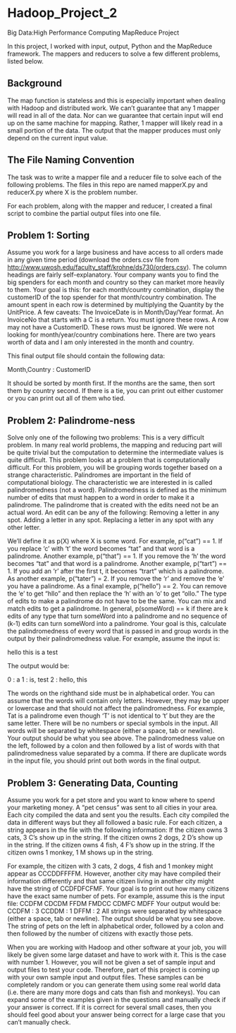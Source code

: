# Hadoop_Project_2
Big Data:High Performance Computing MapReduce Project


In this project, I worked with input, output, Python and the MapReduce framework. The mappers and reducers to solve a few different problems, listed below.

## Background
The map function is stateless and this is especially important when dealing with Hadoop and distributed work. We can’t guarantee that any 1 mapper will read in all of the data. 
Nor can we guarantee that certain input will end up on the same machine for mapping. Rather, 1 mapper will likely read in a small portion of the data. 
The output that the mapper produces must only depend on the current input value.

## The File Naming Convention 
The task was to write a mapper file and a reducer file to solve each of the following problems. The files in this repo are named mapperX.py and reducerX.py where X is the problem number. 

For each problem, along with the mapper and reducer, I created a final script to combine the partial output files into one file. 

## Problem 1: Sorting
Assume you work for a large business and have access to all orders made in any given time period (download the orders.csv file from http://www.uwosh.edu/faculty_staff/krohne/ds730/orders.csv). The column headings are fairly self-explanatory. Your company wants you to find the big spenders for each month and country so they can market more heavily to them. Your goal is this: for each month/country combination, display the customerID of the top spender for that month/country combination. The amount spent in each row is determined by multiplying the Quantity by the UnitPrice. A few caveats:
The InvoiceDate is in Month/Day/Year format.
An InvoiceNo that starts with a C is a return. You must ignore these rows.
A row may not have a CustomerID. These rows must be ignored.
We were not looking for month/year/country combinations here. There are two years worth of data and I am only interested in the month and country.


This final output file should contain the following data:

Month,Country : CustomerID

It should be sorted by month first. If the months are the same, then sort them by country second. If there is a tie, you can print out either customer or you can print out all of them who tied.

## Problem 2: Palindrome-ness
Solve only one of the following two problems:
This is a very difficult problem. In many real world problems, the mapping and reducing part will be quite trivial but the computation to determine the intermediate values is quite difficult. This problem looks at a problem that is computationally difficult. For this problem, you will be grouping words together based on a strange characteristic. Palindromes are important in the field of computational biology. The characteristic we are interested in is called palindromedness (not a word). Palindromedness is defined as the minimum number of edits that must happen to a word in order to make it a palindrome. The palindrome that is created with the edits need not be an actual word. An edit can be any of the following:
Removing a letter in any spot.
Adding a letter in any spot.
Replacing a letter in any spot with any other letter.

We’ll define it as p(X) where X is some word. For example, p(“cat”) == 1. If you replace ‘c’ with ‘t’ the word becomes “tat” and that word is a palindrome. Another example, p(“that”) == 1. If you remove the ‘h’ the word becomes “tat” and that word is a palindrome. Another example, p(“tart”) == 1. If you add an ‘r’ after the first t, it becomes “trart” which is a palindrome. As another example, p(“tater”) = 2. If you remove the ‘r’ and remove the ‘e’ you have a palindrome. As a final example, p(“hello”) == 2. You can remove the ‘e’ to get “hllo” and then replace the ‘h’ with an ‘o’ to get “ollo.”
The type of edits to make a palindrome do not have to be the same. You can mix and match edits to get a palindrome. In general, p(someWord) == k if there are k edits of any type that turn someWord into a palindrome and no sequence of (k-1) edits can turn someWord into a palindrome. Your goal is this, calculate the palindromedness of every word that is passed in and group words in the output by their palindromedness value. For example, assume the input is:

hello this is a test

The output would be:

0 : a
1 : is, test
2 : hello, this

The words on the righthand side must be in alphabetical order. You can assume that the words will contain only letters. However, they may be upper or lowercase and that should not affect the palindromedness. For example, Tat is a palindrome even though ‘T’ is not identical to ‘t’ but they are the same letter. There will be no numbers or special symbols in the input. All words will be separated by whitespace (either a space, tab or newline). Your output should be what you see above. The palindromedness value on the left, followed by a colon and then followed by a list of words with that palindromedness value separated by a comma. If there are duplicate words in the input file, you should print out both words in the final output.

## Problem 3: Generating Data, Counting
Assume you work for a pet store and you want to know where to spend your marketing money. A “pet census” was sent to all cities in your area. Each city compiled the data and sent you the results. Each city compiled the data in different ways but they all followed a basic rule. For each citizen, a string appears in the file with the following information:
If the citizen owns 3 cats, 3 C’s show up in the string.
If the citizen owns 2 dogs, 2 D’s show up in the string.
If the citizen owns 4 fish, 4 F’s show up in the string.
If the citizen owns 1 monkey, 1 M shows up in the string.

For example, the citizen with 3 cats, 2 dogs, 4 fish and 1 monkey might appear as CCCDDFFFFM. However, another city may have compiled their information differently and that same citizen living in another city might have the string of CCDFDFCFMF. Your goal is to print out how many citizens have the exact same number of pets. For example, assume this is the input file:
        	CCDFM CDCDM FFDM FMDCC CDMFC MDFF
Your output would be:
        		CCDFM : 3
		CCDDM : 1
		DFFM : 2
All strings were separated by whitespace (either a space, tab or newline). The output should be what you see above. The string of pets on the left in alphabetical order, followed by a colon and then followed by the number of citizens with exactly those pets.


When you are working with Hadoop and other software at your job, you will likely be given some large dataset and have to work with it. This is the case with number 1. However, you will not be given a set of sample input and output files to test your code. Therefore, part of this project is coming up with your own sample input and output files. These samples can be completely random or you can generate them using some real world data (i.e. there are many more dogs and cats than fish and monkeys). You can expand some of the examples given in the questions and manually check if your answer is correct. If it is correct for several small cases, then you should feel good about your answer being correct for a large case that you can’t manually check.

